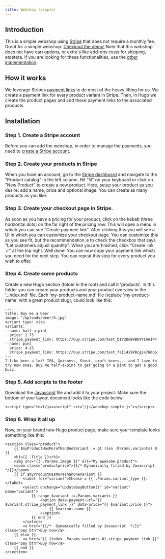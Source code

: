 ```yaml
---
title: Webshop (simple)
---
```


## Introduction

This is a simple webshop using [Stripe](https://stripe.com/) that does not require a monthly fee. Great for a simple webshop. [Checkout the demo!](/simple-donate) Note that this webshop does not have cart options, or extra's like add-ons costs for shipping, etcetera. If you are looking for these functionalities, use the [other implementation](/add-ons/webshop).

## How it works

We leverage Stripes [payment links](https://stripe.com/en-nl/payments/payment-links) to do most of the heavy lifting for us. We create a payment link for every product variant in Stripe. Then, in Hugo we create the product pages and add these payment links to the associated products. 

## Installation

### Step 1. Create a Stripe account

Before you can add the webshop, in order to manage the payments, you need to [create a Stripe account](https://dashboard.stripe.com/register). 


### Step 2. Create your products in Stripe
When you have an account, go to the [Stripe dashboard](https://dashboard.stripe.com) and navigate to the "Product catalog" in the left column. Hit "N" on your keyboard or click on "New Product" to create a new product. Here, setup your product as you desire: add a name, price and optional image. You can create as many products as you like. 


### Step 3. Create your checkout page in Stripe. 
As soon as you have a pricing for your product, click on the kebab (three horizontal dots) on the far right of the pricing row. This will open a menu in which you can see "Create payment link". After clicking this you will see a UI in which you can customize your checkout page. You can customize this as you see fit, but the recommendation is to check the checkbox that says "Let customers adjust quantity". When you are finished, click "Create link ✓" at the top right. Well done! You can now copy your payment link which you need for the next step. You can repeat this step for every product you wish to offer. 


### Step 4. Create some products
Create a new Hugo section (folder in the root) and call it 'products'. In this folder you can create your products and your product overview in the '_index.md' file. Each 'my-product-name.md' file (replace 'my-product-name' with a great product slug), could look like this:

```
---
title: Buy me a beer
image: "/uploads/beer/5.jpg"
variant_type: size
variants:
- name: half-a-pint
  price: 2.75
  stripe_payment_link: https://buy.stripe.com/test_bIY28m9VB6VY1AA144
- name: pint
  price: 4.25
  stripe_payment_link: https://buy.stripe.com/test_7sI14i9VBcgia766op
---
I like beer a lot! IPA, Guinness, Stout, craft beers... and I love to try new ones. Buy me half-a-pint to get going or a pint to get a good buzz.

```

### Step 5. Add scripts to the footer
Download the [Javascript](https://hugocodex.org/js/webshop-simple.js) file and add it to your project. Make sure the bottom of your layout document looks like the code below.

```
<script type="text/javascript" src="/js/webshop-simple.js"></script>
```


### Step 6. Wrap it all up
Now, on your brand new Hugo product page, make sure your template looks something like this:

````
<section class="product">
    {{ $myProductHasMoreThanOneVariant := gt (len .Params.variants) 0 }}
    <h1>{{ .Title }}</h1>
    <img src="{{ .Params.image }}" alt="My awesome product">
    <span class="productprice">{{/* Dynamically filled by Javascript */}}</span>
    {{ if $myProductHasMoreThanOneVariant }}
        <label for="variant">Choose a {{ .Params.variant_type }}:</label>
        <select onchange="updateBuyButton()" id="variant" name="variant">
            {{ range $variant :=.Params.variants }}
                <option data-payment-url="{{ $variant.stripe_payment_link }}" data-price="{{ $variant.price }}">
                    {{ $variant.name }}
                </option>
            {{ end }}
        </select>
        <a href="{{/*  Dynamically filled by Javascript  */}}" class="pay btn">Buy now</a>
    {{ else }}
        <a href="{{ (index .Params.variants 0).stripe_payment_link }}" class="pay btn">Buy now</a>
    {{ end }}
</section>
````